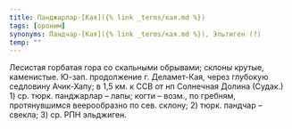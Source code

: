 ```yaml
---
title: Панджарлар-[Кая]({% link _terms/кая.md %})
tags: [ороним]
synonyms: Пандчар-[Кая]({% link _terms/кая.md %}), Эльтиген (?)
temp: ""
---
```


Лесистая горбатая гора со скальными обрывами; склоны крутые, каменистые. Ю-зап.
продолжение г. Деламет-Кая, через глубокую седловину Ачик-Хапу; в 1,5 км. к ССВ
от нп Солнечная Долина (Судак.) 1) ср. тюрк. панджарлар – лапы; когти – возм.,
по гребням, протянувшимся веерообразно по сев. склону; 2) тюрк. пандчар –
свекла; 3) ср. РПН эльджиген.
